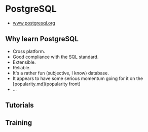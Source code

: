 # PostgreSQL

 * www.postgresql.org

## Why learn PostgreSQL

 * Cross platform.
 * Good compliance with the SQL standard.
 * Extensible.
 * Reliable.
 * It's a rather fun (subjective, I know) database.
 * It appears to have some serious momentum going for it on the [popularity.md](popularity front)
 * ...

## Tutorials

## Training
